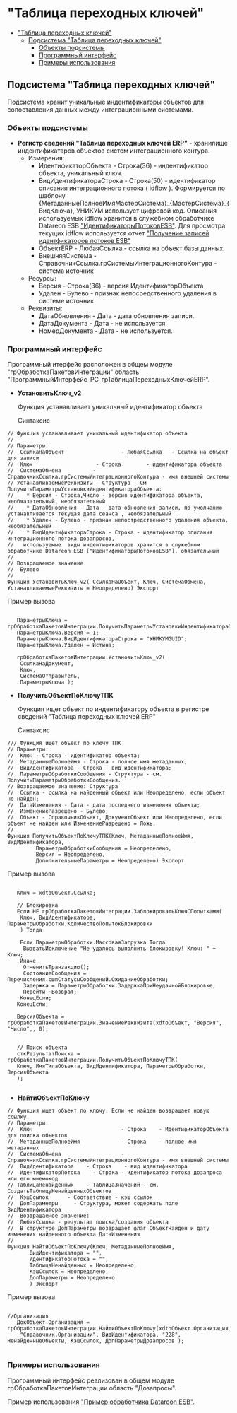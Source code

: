 # "Таблица переходных ключей"

- ["Таблица переходных ключей"](#таблица-переходных-ключей)
  - [Подсистема "Таблица переходных ключей"](#подсистема-таблица-переходных-ключей)
    - [Объекты подсистемы](#объекты-подсистемы)
    - [Программный интерфейс](#программный-интерфейс)
    - [Примеры использования](#примеры-использования)

## Подсистема "Таблица переходных ключей"

Подсистема хранит уникальные индентификаторы объектов для сопоставления данных между интеграционными системами.

### Объекты подсистемы

- **Регистр сведений "Таблица переходных ключей ERP"** - хранилище индентификатаров объектов систем интеграционного контура.
  - Измерения:
    - ИдентификаторОбъекта - Строка(36) - индентификатор объекта, уникальный ключ.
    - ВидИдентификатораСтрока - Строка(50) - идентификатор описания интеграционного потока ( idflow ). Формируется по шаблону {МетаданныеПолноеИмяМастерСистема}\_{МастерСистема}\_{ВидКлюча},
УНИКУМ использует цифровой код. Описания используемых idflow хранится в служебном обработчике Datareon ESB ["ИдентификаторыПотоковESB"](/integration/adrequest/ИдентификаторыПотоковESB.bsl).
Для просмотра текущих idflow используется отчет  ["Получение записей идентфикаторов потоков ESB"](/integration/adrequest/ПолучитьЗаписиИдентфикаторыПотоковESB.epf)
    - ОбъектERP - ЛюбаяСсылка - ссылка на объект базы данных.
    - ВнешняяСистема - СправочникСсылка.грСистемыИнтеграционногоКонтура - система источник
  - Ресурсы:
    - Версия - Строка(36) - версия ИдентификаторОбъекта
    - Удален - Булево - признак непосредственного удаления в системе источник
  - Реквизиты:
    - ДатаОбновления - Дата - дата обновления записи.
    - ДатаДокумента - Дата - не используется.
    - НомерДокумента - Дата - не используется.

### Программный интерфейс

Программный итерфейс расположен в общем модуле "грОбработкаПакетовИнтеграции" область "ПрограммныйИнтерфейс_РС_грТаблицаПереходныхКлючейERP".

- **УстановитьКлюч_v2**
  
  Функция устанавливает уникальный идентификатор объекта

  Синтаксис

```bsl
// Функция устанавливает уникальный идентификатор объекта
//
// Параметры:
//  СсылкаНаОбъект                  - ЛюбаяСсылка   - Ссылка на объект для записи
//  Ключ                    - Строка        - идентификатора объекта
//  СистемаОбмена          - СправочникСсылка.грСистемыИнтеграционногоКонтура - имя внешней системы
// УстанавливаемыеРеквизиты - Структура - См ПолучитьПараметрыУстановкиИндентификатораОбъекта:
//    * Версия - Строка,Число - версия идентификатора объекта, необяазательный, необязательный
//    * ДатаОбновления - Дата - дата обновления записи, по умолчанию устанавливается текущая дата сеанса , необязательный
//    * Удален - Булево - признак непостредственного удаления объекта, необязательный
//    * ВидИдентификатораСтрока - Строка - идентификатор описания интеграционного потока дозапросов,
//   используемые  виды индентификаторов хранится в служебном обработчике Datareon ESB ["ИдентификаторыПотоковESB"], обязательный 
//
// Возвращаемое значение
//  Булево
//
Функция УстановитьКлюч_v2( СсылкаНаОбъект, Ключ, СистемаОбмена, УстанавливаемыеРеквизиты = Неопределено) Экспорт
```

  Пример вызова

```bsl
   
   ПараметрыКлюча = грОбработкаПакетовИнтеграции.ПолучитьПараметрыУстановкиИндентификатораОбъекта();
   ПараметрыКлюча.Версия = 1;
   ПараметрыКлюча.ВидИдентификатораСтрока = "УНИКУМGUID";
   ПараметрыКлюча.Удален = Истина;

   грОбработкаПакетовИнтеграции.УстановитьКлюч_v2(
    СсылкаНаДокумент, 
    Ключ, 
    СистемаОтправитель,  
    ПараметрыКлюча );

```

- **ПолучитьОбъектПоКлючуТПК**

  Функция ищет объект по индентификатору объекта в регистре сведений "Таблица переходных ключей ERP"

  Синтаксис

```bsl
/// Функция ищет объект по ключу ТПК
// Параметры:
//  Ключ - Строка - идентификатор объекта;
//  МетаданныеПолноеИмя - Строка - полное имя метаданных;
//  ВидИдентификатора - Строка - вид идентификатора;
//  ПараметрыОбработкиСообщения - Структура - см. ПолучитьПараметрыОбработкиСообщения.
// Возвращаемое значение: Структура
//  Ссылка - ссылка на найденный объект или Неопределено, если объект не найден;
//  ДатаИзменения - Дата - дата последнего изменения объекта;
//  ИзменениеРазрешено - Булево;
//  Объект - СправочникОбъект, ДокументОбъект или Неопределено, если объект не найден или ИзменениеРазрешено = Ложь.
//
Функция ПолучитьОбъектПоКлючуТПК(Ключ, МетаданныеПолноеИмя, ВидИдентификатора,
         ПараметрыОбработкиСообщения = Неопределено, 
         Версия = Неопределено,
         ДополнительныеПараметры = Неопределено) Экспорт
```
  
  Пример вызова

```bsl
   
   Ключ = xdtoОбъект.Ссылка;
   
   // Блокировка 
   Если НЕ грОбработкаПакетовИнтеграции.ЗаблокироватьКлючСПопытками(
    Ключ, ВидИдентификатора, ПараметрыОбработки.КоличествоПопытокБлокировки
    ) Тогда 
    
    Если ПараметрыОбработки.МассоваяЗагрузка Тогда 
     ВызватьИсключение "Не удалось выполнить блокировку! Ключ: " + Ключ;
    Иначе
     ОтменитьТранзакцию();
     СостояниеСообщения = Перечисления.сшпСтатусыСообщений.ОжиданиеОбработки;
     Задержка = ПараметрыОбработки.ЗадержкаПриНеудачнойБлокировке;
     Перейти ~Возврат;
    КонецЕсли;
   КонецЕсли;
   
   ВерсияОбъекта = грОбработкаПакетовИнтеграции.ЗначениеРеквизита(xdtoОбъект, "Версия", "Число",, 0);

   
   // Поиск объекта
   сткРезультатПоиска = грОбработкаПакетовИнтеграции.ПолучитьОбъектПоКлючуТПК(
   Ключ, ИмяТипаОбъекта, ВидИдентификатора, ПараметрыОбработки, ВерсияОбъекта
   );
      
```

- **НайтиОбъектПоКлючу**

```bsl
// Функция ищет объект по ключу. Если не найден возвращает новую ссылку. 
// Параметры:
//  Ключ                            - Строка    - ИдентификаторОбъекта для поиска объектов
//  МетаданныеПолноеИмя             - Строка    - полное имя метаданных
//  СистемаОбмена                   - СправочникСсылка.грСистемыИнтеграционногоКонтура - имя внешней системы
//  ВидИдентификатора    - Строка    - вид идентификатора
//  ИдентификаторПотока    - Строка - идентификатор потока дозапроса или его мнемокод
// ТаблицаНенайденных    - ТаблицаЗначений - см. СоздатьТаблицуНенайденныхОбъектов
//  КэшСсылок      - Соответствие - кэш ссылок
//  ДопПараметры     - Структура, может содержать поле ВидИдентификатора
//  Возвращаемое значение:
//  ЛюбаяСсылка - результат поиска/создания объекта 
//  В структуре ДопПараметры возвращает флаг ОбъектНайден и дату изменения найденного объекта ДатаИзменения
//
Функция НайтиОбъектПоКлючу(Ключ, МетаданныеПолноеИмя, 
       ВидИдентификатора = "", 
       ИдентификаторПотока = "", 
       ТаблицаНенайденных = Неопределено, 
       КэшСсылок = Неопределено,
       ДопПараметры = Неопределено
       ) Экспорт

```

  Пример вызова

```bsl
   
//Организация
   ДокОбъект.Организация = грОбработкаПакетовИнтеграции.НайтиОбъектПоКлючу(xdtoОбъект.Организация,
    "Справочник.Организации", ВидИдентификатора, "228", НенайденныеОбъекты, КэшСсылок, ДопПараметрыДозапросов );
      
```

### Примеры использования

Программный интерфейс реализован в общем модуле грОбработкаПакетовИнтеграции область "Дозапросы".

Пример использования ["Пример обработчика Datareon ESB"](/integration/adrequest/ПримерВходящегоОбработчика.bsl).